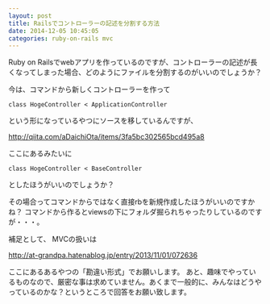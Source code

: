 ```yaml
---
layout: post
title: Railsでコントローラーの記述を分割する方法
date: 2014-12-05 10:45:05
categories: ruby-on-rails mvc
---
```

<!-- {% raw %} -->
<p>Ruby on Railsでwebアプリを作っているのですが、コントローラーの記述が長くなってしまった場合、どのようにファイルを分割するのがいいのでしょうか？</p>

<p>今は、コマンドから新しくコントローラーを作って</p>

<pre><code>class HogeController &lt; ApplicationController
</code></pre>

<p>という形になっているやつにソースを移しているんですが、</p>

<p><a href="http://qiita.com/aDaichiOta/items/3fa5bc302565bcd495a8" rel="nofollow">http://qiita.com/aDaichiOta/items/3fa5bc302565bcd495a8</a></p>

<p>ここにあるみたいに</p>

<pre><code>class HogeController &lt; BaseController
</code></pre>

<p>としたほうがいいのでしょうか？</p>

<p>その場合ってコマンドからではなく直接rbを新規作成したほうがいいのですかね？
コマンドから作るとviewsの下にフォルダ掘られちゃったりしているのですが・・・。</p>

<p>補足として、
MVCの扱いは</p>

<p><a href="http://at-grandpa.hatenablog.jp/entry/2013/11/01/072636" rel="nofollow">http://at-grandpa.hatenablog.jp/entry/2013/11/01/072636</a></p>

<p>ここにあるあるやつの「勘違い形式」でお願いします。
あと、趣味でやっているものなので、厳密な事は求めていません。あくまで一般的に、みんなはどうやっているのかな？というところで回答をお願い致します。</p>
<!-- {% endraw %} -->
